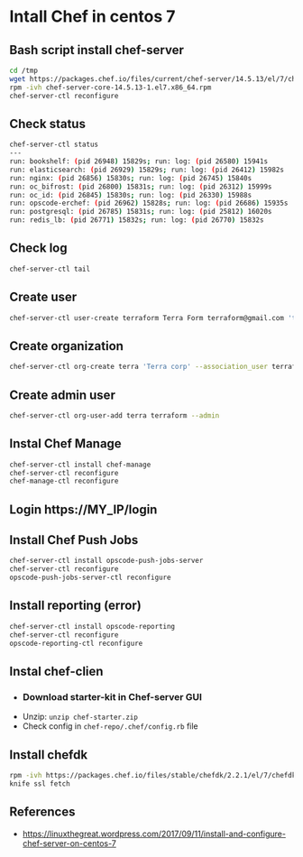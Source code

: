 # Intall Chef  in centos 7

## Bash script install chef-server
```bash
cd /tmp
wget https://packages.chef.io/files/current/chef-server/14.5.13/el/7/chef-server-core-14.5.13-1.el7.x86_64.rpm
rpm -ivh chef-server-core-14.5.13-1.el7.x86_64.rpm
chef-server-ctl reconfigure
```

## Check status
```bash
chef-server-ctl status
---
run: bookshelf: (pid 26948) 15829s; run: log: (pid 26580) 15941s
run: elasticsearch: (pid 26929) 15829s; run: log: (pid 26412) 15982s
run: nginx: (pid 26856) 15830s; run: log: (pid 26745) 15840s
run: oc_bifrost: (pid 26800) 15831s; run: log: (pid 26312) 15999s
run: oc_id: (pid 26845) 15830s; run: log: (pid 26330) 15988s
run: opscode-erchef: (pid 26962) 15828s; run: log: (pid 26686) 15935s
run: postgresql: (pid 26785) 15831s; run: log: (pid 25812) 16020s
run: redis_lb: (pid 26771) 15832s; run: log: (pid 26770) 15832s
```

## Check log
```bash
chef-server-ctl tail
```

## Create user
```bash
chef-server-ctl user-create terraform Terra Form terraform@gmail.com 'terraform123' --filename terraform.pem
```

## Create organization
```bash
chef-server-ctl org-create terra 'Terra corp' --association_user terraform --filename terra-validator.pem
```

## Create admin user
```bash
chef-server-ctl org-user-add terra terraform --admin
```

## Instal Chef Manage
```bash
chef-server-ctl install chef-manage
chef-server-ctl reconfigure
chef-manage-ctl reconfigure
```

## Login https://MY_IP/login

## Install Chef Push Jobs
```bash
chef-server-ctl install opscode-push-jobs-server
chef-server-ctl reconfigure
opscode-push-jobs-server-ctl reconfigure
```

## Install reporting (error)
```bash
chef-server-ctl install opscode-reporting
chef-server-ctl reconfigure
opscode-reporting-ctl reconfigure
```

## Instal chef-clien
- ### Download starter-kit in Chef-server GUI
- Unzip: `unzip chef-starter.zip`
- Check config in `chef-repo/.chef/config.rb` file

## Install chefdk
```bash
rpm -ivh https://packages.chef.io/files/stable/chefdk/2.2.1/el/7/chefdk-2.2.1-1.el7.x86_64.rpm
knife ssl fetch 
```

## References
- https://linuxthegreat.wordpress.com/2017/09/11/install-and-configure-chef-server-on-centos-7
